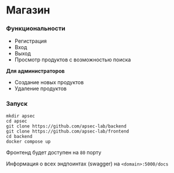 # Магазин

### Функциональности
- Регистрация
- Вход
- Выход
- Просмотр продуктов с возможностью поиска

**Для администраторов**

- Создание новых продуктов
- Удаление продуктов

### Запуск
```
mkdir apsec
cd apsec
git clone https://github.com/apsec-lab/backend
git clone https://github.com/apsec-lab/frontend
cd backend
docker compose up
```
Фронтенд будет доступен на `80` порту

Информация о всех эндпоинтах (swagger) на `<domain>:5000/docs`

